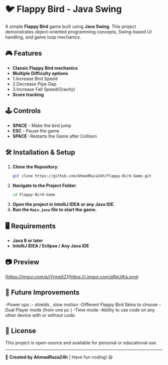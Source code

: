 # 🐦 Flappy Bird - Java Swing

A simple **Flappy Bird** game built using **Java Swing**. This project demonstrates object-oriented programming concepts, Swing-based UI handling, and game loop mechanics.

## 🎮 Features
- **Classic Flappy Bird mechanics**
- **Multiple Difficulty options**
- 1.Increase Bird Spedd
- 2.Decrease Pipe Gap
- 3.Increase Fall Speed(Gravity)
- **Score tracking**

## 🕹️ Controls
- **SPACE** - Make the bird jump
- **ESC** - Pause the game
- **SPACE** -Restarts the Game after Collison

## 🛠️ Installation & Setup
1. **Clone the Repository**:
   ```sh
   git clone https://github.com/AhmadRaza24h/Flappy-Bird-Game.git
   ```
2. **Navigate to the Project Folder**:
   ```sh
   cd Flappy-Bird-Game
   ```
3. **Open the project in IntelliJ IDEA or any Java IDE.**
4. **Run the `Main.java` file to start the game.**

## 🖥️ Requirements
- **Java 8 or later**
- **IntelliJ IDEA / Eclipse / Any Java IDE**

## 📷 Preview
[https://imgur.com/a/jYrmeXZ](https://i.imgur.com/aReUjKa.png)


## 🚀 Future Improvements
-Power ups :- shields , slow motion
-Different Flappy Bird Skins to choose
-Dual Player mode (from one pc )
-Time mode
-Ability to use code on any other device with or without code.


## 📜 License
This project is open-source and available for personal or educational use.

---
🔗 **Created by AhmadRaza24h** | Have fun coding! 😃
